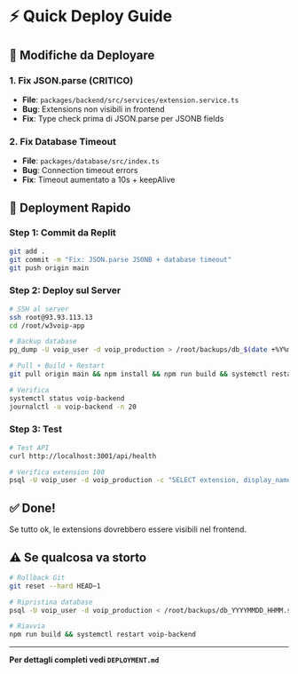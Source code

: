 # ⚡ Quick Deploy Guide

## 🎯 Modifiche da Deployare

### 1. Fix JSON.parse (CRITICO)
- **File**: `packages/backend/src/services/extension.service.ts`
- **Bug**: Extensions non visibili in frontend
- **Fix**: Type check prima di JSON.parse per JSONB fields

### 2. Fix Database Timeout
- **File**: `packages/database/src/index.ts`  
- **Bug**: Connection timeout errors
- **Fix**: Timeout aumentato a 10s + keepAlive

## 🚀 Deployment Rapido

### Step 1: Commit da Replit
```bash
git add .
git commit -m "Fix: JSON.parse JSONB + database timeout"
git push origin main
```

### Step 2: Deploy sul Server
```bash
# SSH al server
ssh root@93.93.113.13
cd /root/w3voip-app

# Backup database
pg_dump -U voip_user -d voip_production > /root/backups/db_$(date +%Y%m%d_%H%M).sql

# Pull + Build + Restart
git pull origin main && npm install && npm run build && systemctl restart voip-backend

# Verifica
systemctl status voip-backend
journalctl -u voip-backend -n 20
```

### Step 3: Test
```bash
# Test API
curl http://localhost:3001/api/health

# Verifica extension 100
psql -U voip_user -d voip_production -c "SELECT extension, display_name FROM extensions WHERE extension='100';"
```

## ✅ Done!

Se tutto ok, le extensions dovrebbero essere visibili nel frontend.

## ⚠️ Se qualcosa va storto

```bash
# Rollback Git
git reset --hard HEAD~1

# Ripristina database
psql -U voip_user -d voip_production < /root/backups/db_YYYYMMDD_HHMM.sql

# Riavvia
npm run build && systemctl restart voip-backend
```

---

**Per dettagli completi vedi `DEPLOYMENT.md`**
